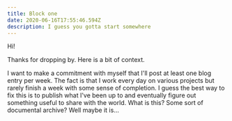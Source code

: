 ```yaml
---
title: Block one
date: 2020-06-16T17:55:46.594Z
description: I guess you gotta start somewhere
---
```

Hi!

Thanks for dropping by. Here is a bit of context.

I want to make a commitment with myself that I'll post at least one blog entry per week. The fact is that I work every day on various projects but rarely finish a week with some sense of completion. I guess the best way to fix this is to publish what I've been up to and eventually figure out something useful to share with the world. What is this? Some sort of documental archive? Well maybe it is...
